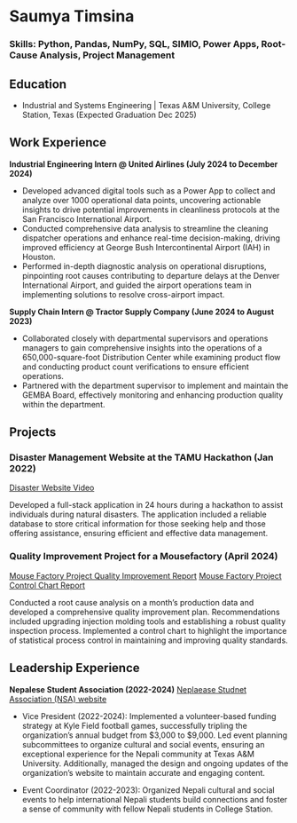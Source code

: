 # Saumya Timsina

### Skills: Python, Pandas, NumPy, SQL, SIMIO, Power Apps, Root-Cause Analysis, Project Management

## Education
- Industrial and Systems Engineering | Texas A&M University, College Station, Texas (Expected Graduation Dec 2025)

## Work Experience
**Industrial Engineering Intern @ United Airlines (July 2024 to December 2024)**
- Developed advanced digital tools such as a Power App to collect and analyze over 1000 operational data points, uncovering actionable insights to drive potential improvements in cleanliness protocols at the San Francisco International Airport.
- Conducted comprehensive data analysis to streamline the cleaning dispatcher operations and enhance real-time decision-making, driving improved efficiency at George Bush Intercontinental Airport (IAH) in Houston.
- Performed in-depth diagnostic analysis on operational disruptions, pinpointing root causes contributing to departure delays at the Denver International Airport, and guided the airport operations team in implementing solutions to resolve cross-airport impact.

**Supply Chain Intern @ Tractor Supply Company (June 2024 to August 2023)**
- Collaborated closely with departmental supervisors and operations managers to gain comprehensive insights into the operations of a 650,000-square-foot Distribution Center while examining product flow and conducting product count verifications to ensure efficient operations.
- Partnered with the department supervisor to implement and maintain the GEMBA Board, effectively monitoring and enhancing production quality within the department.

## Projects 
### Disaster Management Website at the TAMU Hackathon (Jan 2022)
[Disaster Website Video](https://www.youtube.com/watch?v=k6JSfNluBvs)

Developed a full-stack application in 24 hours during a hackathon to assist individuals during natural disasters. The application included a reliable database to store critical information for those seeking help and those offering assistance, ensuring efficient and effective data management.


### Quality Improvement Project for a Mousefactory (April 2024)
[Mouse Factory Project Quality Improvement Report]((https://drive.google.com/file/d/1xF2T3QNcnjtlyo-q3pelnJid0CyD86X7/view?usp=drive_link))
[Mouse Factory Project Control Chart Report](https://drive.google.com/file/d/1ciuNSbT3FYC5tdstV64XsbN4KOF2UgvJ/view?usp=drive_link)

Conducted a root cause analysis on a month’s production data and developed a comprehensive quality improvement plan. Recommendations included upgrading injection molding tools and establishing a robust quality inspection process. Implemented a control chart to highlight the importance of statistical process control in maintaining and improving quality standards.

## Leadership Experience
**Nepalese Student Association (2022-2024)**
[Neplaease Studnet Association (NSA) website](https://www.nsatamu.com/home) 
- Vice President (2022-2024): Implemented a volunteer-based funding strategy at Kyle Field football games, successfully tripling the organization’s annual budget from $3,000 to $9,000. Led event planning subcommittees to organize cultural and social events, ensuring an exceptional experience for the Nepali community at Texas A&M University. Additionally, managed the design and ongoing updates of the organization’s website to maintain accurate and engaging content.

- Event Coordinator (2022-2023): Organized Nepali cultural and social events to help international Nepali students build connections and foster a sense of community with fellow Nepali students in College Station.
  
